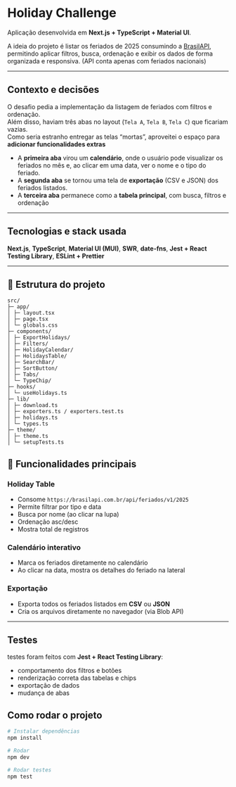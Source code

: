 # Holiday Challenge

Aplicação desenvolvida em **Next.js + TypeScript + Material UI**.

A ideia do projeto é listar os feriados de 2025 consumindo a [BrasilAPI](https://brasilapi.com.br/), permitindo aplicar filtros, busca, ordenação e exibir os dados de forma organizada e responsiva. (API conta apenas com feriados nacionais)

---

## Contexto e decisões

O desafio pedia a implementação da listagem de feriados com filtros e ordenação.  
Além disso, haviam três abas no layout (`Tela A`, `Tela B`, `Tela C`) que ficariam vazias.  
Como seria estranho entregar as telas “mortas”, aproveitei o espaço para **adicionar funcionalidades extras**

- A **primeira aba** virou um **calendário**, onde o usuário pode visualizar os feriados no mês e, ao clicar em uma data, ver o nome e o tipo do feriado.
- A **segunda aba** se tornou uma tela de **exportação** (CSV e JSON) dos feriados listados.
- A **terceira aba** permanece como a **tabela principal**, com busca, filtros e ordenação


---

## Tecnologias e stack usada

**Next.js**,
**TypeScript**,
**Material UI (MUI)**,
**SWR**,
**date-fns**,
**Jest + React Testing Library**,
**ESLint + Prettier**

---

## 🧱 Estrutura do projeto

````
src/
├─ app/
│ ├─ layout.tsx
│ ├─ page.tsx
│ └─ globals.css
├─ components/
│ ├─ ExportHolidays/
│ ├─ Filters/
│ ├─ HolidayCalendar/
│ ├─ HolidaysTable/
│ ├─ SearchBar/
│ ├─ SortButton/
│ ├─ Tabs/
│ └─ TypeChip/
├─ hooks/
│ └─ useHolidays.ts
├─ lib/
│ ├─ download.ts
│ ├─ exporters.ts / exporters.test.ts
│ ├─ holidays.ts
│ └─ types.ts
├─ theme/
│ ├─ theme.ts
│ └─ setupTests.ts
````

## 🧭 Funcionalidades principais

###  **Holiday Table**
- Consome `https://brasilapi.com.br/api/feriados/v1/2025`
- Permite filtrar por tipo e data
- Busca por nome (ao clicar na lupa)
- Ordenação asc/desc
- Mostra total de registros

### **Calendário interativo**
- Marca os feriados diretamente no calendário
- Ao clicar na data, mostra os detalhes do feriado na lateral

### **Exportação**
- Exporta todos os feriados listados em **CSV** ou **JSON**
- Cria os arquivos diretamente no navegador (via Blob API)

---

## Testes

testes foram feitos com **Jest + React Testing Library**:
- comportamento dos filtros e botões
- renderização correta das tabelas e chips
- exportação de dados
- mudança de abas

## Como rodar o projeto

```bash
# Instalar dependências
npm install

# Rodar
npm dev

# Rodar testes
npm test

```